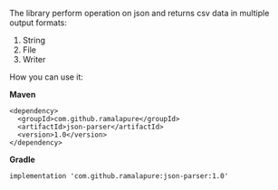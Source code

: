 The library perform operation on json and returns csv data in multiple output formats:
1. String
2. File
3. Writer

How you can use it:

**Maven**
```
<dependency>
  <groupId>com.github.ramalapure</groupId>
  <artifactId>json-parser</artifactId>
  <version>1.0</version>
</dependency>
```

**Gradle**
```
implementation 'com.github.ramalapure:json-parser:1.0'
```